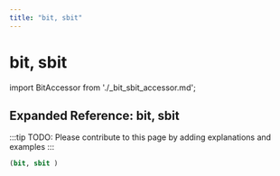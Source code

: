 ```yaml
---
title: "bit, sbit"
---
```


# bit, sbit

import BitAccessor from './_bit_sbit_accessor.md';

<BitAccessor />

## Expanded Reference: bit, sbit

:::tip
TODO: Please contribute to this page by adding explanations and examples
:::

```lisp
(bit, sbit )
```
